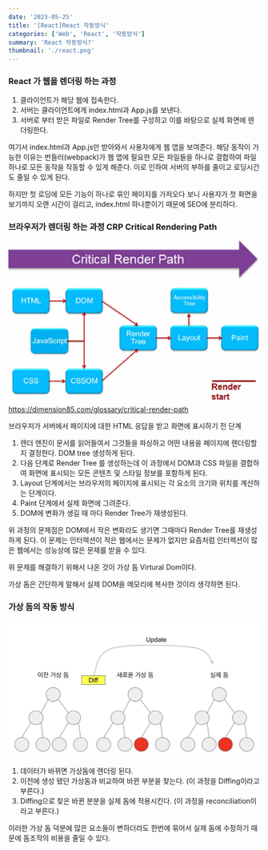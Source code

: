 ```yaml
---
date: '2023-05-25'
title: '[React]React 작동방식'
categories: ['Web', 'React', '작동방식']
summary: 'React 작동방식?'
thumbnail: './react.png'
---
```


### React 가 웹을 렌더링 하는 과정

1. 클라이언트가 해당 웹에 접속한다.
2. 서버는 클라이언트에게 index.html과 App.js를 보낸다.
3. 서버로 부터 받은 파일로 Render Tree를 구성하고 이를 바탕으로 실제 화면에 렌더링한다.

여기서 index.html과 App.js만 받아와서 사용자에게 웹 앱을 보여준다. 해당 동작이 가능한 이유는 번들러(webpack)가 웹 앱에 필요한 모든 파일들을 하나로 결합하여 파일 하나로 모든 동작을 작동할 수 있게 해준다. 이로 인하여 서버의 부하를 줄이고 로딩시간도 줄일 수 있게 된다.

하지만 첫 로딩에 모든 기능이 하나로 묶인 페이지를 가저오다 보니 사용자가 첫 화면을 보기까지 오랜 시간이 걸리고, index.html 하나뿐이기 때문에 SEO에 분리하다.

### 브라우저가 렌더링 하는 과정 CRP Critical Rendering Path

![critical-render-path](critical-render-path-large.jpg)
https://dimension85.com/glossary/critical-render-path

브라우저가 서버에서 페이지에 대한 HTML 응답을 받고 화면에 표시하기 전 단계

1. 렌더 엔진이 문서를 읽어들여서 그것들을 파싱하고 어떤 내용을 페이지에 렌더링할지 결정한다. DOM tree 생성하게 된다.
2. 다음 단계로 Render Tree 를 생성하는데 이 과정에서 DOM과 CSS 파일을 결합하여 화면에 표시되는 모든 콘텐츠 및 스타일 정보를 포함하게 된다.
3. Layout 단계에서는 브라우저의 페이지에 표시되는 각 요소의 크기와 위치를 계산하는 단계이다.
4. Paint 단계에서 실제 화면에 그려준다.
5. DOM에 변화가 생길 때 마다 Render Tree가 재생성된다.

위 과정의 문제점은 DOM에서 작은 변화라도 생기면 그때마다 Render Tree를 재생성하게 된다. 이 문제는 인터렉션이 적은 웹에서는 문제가 없지만 요즘처럼 인터렉션이 많은 웹에서는 성능상에 많은 문제를 받을 수 있다.

위 문제를 해결하기 위해서 나온 것이 가상 돔 Virtural Dom이다.

가상 돔은 간단하게 말해서 실제 DOM을 메모리에 복사한 것이라 생각하면 된다.

### 가상 돔의 작동 방식

![스크린샷 2023-05-25 오후 2.18.25.png](./react-diff.png)

1. 데이터가 바뀌면 가상돔에 렌더링 된다.
2. 이전에 생성 됐던 가상돔과 비교하여 바뀐 부분을 찾는다. (이 과정을 Diffing이라고 부른다.)
3. Diffing으로 찾은 바뀐 분분을 실제 돔에 적용시킨다. (이 과정을 reconciliation이라고 부른다.)

이러한 가상 돔 덕분에 많은 요소들이 변하더라도 한번에 묶어서 실제 돔에 수정하기 때문에 돔조작의 비용을 줄일 수 있다.
